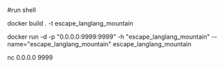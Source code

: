 
#run shell

docker build . -t escape_langlang_mountain

docker run -d -p "0.0.0.0:9999:9999" -h "escape_langlang_mountain" --name="escape_langlang_mountain" escape_langlang_mountain

nc 0.0.0.0 9999

